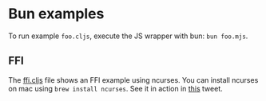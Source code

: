 # Bun examples

To run example `foo.cljs`, execute the JS wrapper with bun: `bun foo.mjs`.

## FFI

The [ffi.cljs](ffi.cljs) file shows an FFI example using ncurses. You can
install ncurses on mac using `brew install ncurses`. See it in action in
[this](https://twitter.com/borkdude/status/1551681759716282369) tweet.
